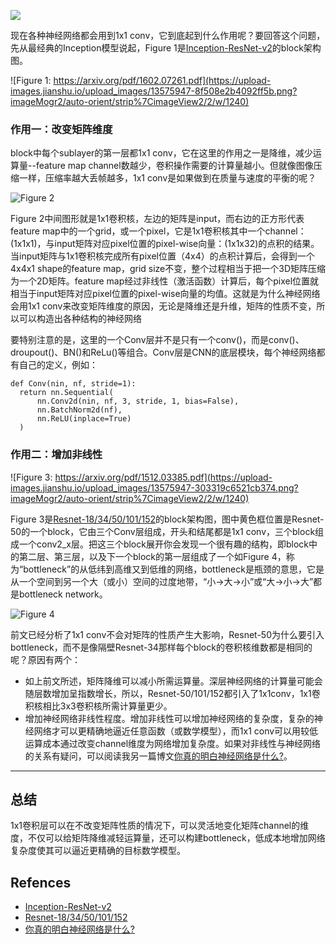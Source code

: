 ﻿![](https://upload-images.jianshu.io/upload_images/13575947-76cc29c9fc38faf8.png?imageMogr2/auto-orient/strip%7CimageView2/2/w/1240)

现在各种神经网络都会用到1x1 conv，它到底起到什么作用呢？要回答这个问题，先从最经典的Inception模型说起，Figure 1是[Inception-ResNet-v2](https://arxiv.org/pdf/1602.07261.pdf)的block架构图。

![Figure 1: https://arxiv.org/pdf/1602.07261.pdf](https://upload-images.jianshu.io/upload_images/13575947-8f508e2b4092ff5b.png?imageMogr2/auto-orient/strip%7CimageView2/2/w/1240)

### 作用一：改变矩阵维度
block中每个sublayer的第一层都1x1 conv，它在这里的作用之一是降维，减少运算量--feature map channel数越少，卷积操作需要的计算量越小。但就像图像压缩一样，压缩率越大丢帧越多，1x1 conv是如果做到在质量与速度的平衡的呢？

![Figure 2](https://upload-images.jianshu.io/upload_images/13575947-f499bf0da652dd91.png?imageMogr2/auto-orient/strip%7CimageView2/2/w/1240)

Figure 2中间图形就是1x1卷积核，左边的矩阵是input，而右边的正方形代表feature map中的一个grid，或一个pixel，它是1x1卷积核其中一个channel：(1x1x1)，与input矩阵对应pixel位置的pixel-wise向量：(1x1x32)的点积的结果。当input矩阵与1x1卷积核完成所有pixel位置（4x4）的点积计算后，会得到一个4x4x1 shape的feature map，grid size不变，整个过程相当于把一个3D矩阵压缩为一个2D矩阵。feature map经过非线性（激活函数）计算后，每个pixel位置就相当于input矩阵对应pixel位置的pixel-wise向量的均值。这就是为什么神经网络会用1x1 conv来改变矩阵维度的原因，无论是降维还是升维，矩阵的性质不变，所以可以构造出各种结构的神经网络

要特别注意的是，这里的一个Conv层并不是只有一个conv()，而是conv()、droupout()、BN()和ReLu()等组合。Conv层是CNN的底层模块，每个神经网络都有自己的定义，例如：
```
def Conv(nin, nf, stride=1):
  return nn.Sequential(
      nn.Conv2d(nin, nf, 3, stride, 1, bias=False),
      nn.BatchNorm2d(nf),
      nn.ReLU(inplace=True)
  )
```

### 作用二：增加非线性

![Figure 3: https://arxiv.org/pdf/1512.03385.pdf](https://upload-images.jianshu.io/upload_images/13575947-303319c6521cb374.png?imageMogr2/auto-orient/strip%7CimageView2/2/w/1240)

Figure 3是[Resnet-18/34/50/101/152](https://arxiv.org/pdf/1512.03385.pdf)的block架构图，图中黄色框位置是Resnet-50的一个block，它由三个Conv层组成，开头和结尾都是1x1 conv，三个block组成一个conv2_x层。把这三个block展开你会发现一个很有趣的结构，即block中的第二层、第三层，以及下一个block的第一层组成了一个如Figure 4，称为“bottleneck”的从低纬到高维又到低维的网络，bottleneck是瓶颈的意思，它是从一个空间到另一个大（或小）空间的过度地带，“小->大->小”或“大->小->大”都是bottleneck network。

![Figure 4](https://upload-images.jianshu.io/upload_images/13575947-eb2fa7a204517c82.png?imageMogr2/auto-orient/strip%7CimageView2/2/w/1240)

前文已经分析了1x1 conv不会对矩阵的性质产生大影响，Resnet-50为什么要引入bottleneck，而不是像隔壁Resnet-34那样每个block的卷积核维数都是相同的呢？原因有两个：
* 如上前文所述，矩阵降维可以减小所需运算量。深层神经网络的计算量可能会随层数增加呈指数增长，所以，Resnet-50/101/152都引入了1x1conv，1x1卷积核相比3x3卷积核所需计算量更少。
* 增加神经网络非线性程度。增加非线性可以增加神经网络的复杂度，复杂的神经网络才可以更精确地逼近任意函数（或数学模型），而1x1 conv可以用较低运算成本通过改变channel维度为网络增加复杂度。如果对非线性与神经网络的关系有疑问，可以阅读我另一篇博文[你真的明白神经网络是什么?](https://www.jianshu.com/writer#/notebooks/28459409/notes/34480600)。

---

## 总结
1x1卷积层可以在不改变矩阵性质的情况下，可以灵活地变化矩阵channel的维度，不仅可以给矩阵降维减轻运算量，还可以构建bottleneck，低成本地增加网络复杂度使其可以逼近更精确的目标数学模型。

## Refences
* [Inception-ResNet-v2](https://arxiv.org/pdf/1602.07261.pdf)
* [Resnet-18/34/50/101/152](https://arxiv.org/pdf/1512.03385.pdf)
* [你真的明白神经网络是什么?](https://www.jianshu.com/writer#/notebooks/28459409/notes/34480600)










